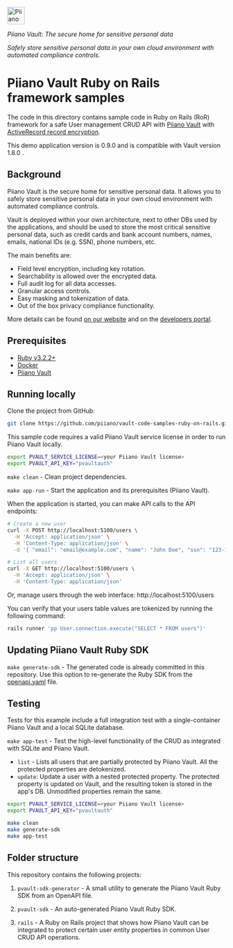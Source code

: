 <p>
  <a href="https://piiano.com/pii-data-privacy-vault/">
    <picture>
      <source media="(prefers-color-scheme: dark)" srcset="https://docs.piiano.com/img/logo-developers-dark.svg">
      <source media="(prefers-color-scheme: light)" srcset="https://docs.piiano.com/img/logo-developers.svg">
      <img alt="Piiano Vault" src="https://docs.piiano.com/img/logo-developers.svg" height="40" />
    </picture>
  </a>
</p>

_Piiano Vault: The secure home for sensitive personal data_  

*Safely store sensitive personal data in your own cloud environment with automated compliance controls.*

Piiano Vault Ruby on Rails framework samples
============================================

The code in this directory contains sample code in Ruby on Rails (RoR) framework for a safe User management CRUD API with [Piiano Vault](http://piiano.com) with [ActiveRecord record encryption](https://guides.rubyonrails.org/active_record_encryption.html).

This demo application version is 0.9.0 and is compatible with Vault version 1.8.0 .

## Background

Piiano Vault is the secure home for sensitive personal data. It allows you to safely store sensitive personal data in your own cloud environment with automated compliance controls.  

Vault is deployed within your own architecture, next to other DBs used by the applications, and should be used to store the most critical sensitive personal data, such as credit cards and bank account numbers, names, emails, national IDs (e.g. SSN), phone numbers, etc.

The main benefits are:  

- Field level encryption, including key rotation.
- Searchability is allowed over the encrypted data.
- Full audit log for all data accesses.
- Granular access controls.
- Easy masking and tokenization of data.
- Out of the box privacy compliance functionality.

More details can be found [on our website](https://piiano.com/pii-data-privacy-vault/) and on the [developers portal](https://piiano.com/docs/).

## Prerequisites

- [Ruby v3.2.2+](https://www.ruby-lang.org/en/)
- [Docker](https://www.docker.com/)
- [Piiano Vault](https://piiano.com/docs/guides/get-started)

## Running locally

Clone the project from GitHub:
```bash
git clone https://github.com/piiano/vault-code-samples-ruby-on-rails.git
```

This sample code requires a valid Piiano Vault service license in order to run Piiano Vault locally.

```bash
export PVAULT_SERVICE_LICENSE=<your Piiano Vault license>
export PVAULT_API_KEY="pvaultauth"
```

`make clean` - Clean project dependencies.

`make app-run` - Start the application and its prerequisites (Piiano Vault).  

When the application is started, you can make API calls to the API endpoints:

```bash
# Create a new user
curl -X POST http://localhost:5100/users \
  -H 'Accept: application/json' \
  -H 'Content-Type: application/json' \
  -d '{ "email": "email@example.com", "name": "John Doe", "ssn": "123-12-1234" }'

# List all users
curl -X GET http://localhost:5100/users \
  -H 'Accept: application/json' \
  -H 'Content-Type: application/json'
```

Or, manage users through the web interface: http://localhost:5100/users

You can verify that your users table values are tokenized by running the following command:

```bash
rails runner 'pp User.connection.execute("SELECT * FROM users")'
```

## Updating Piiano Vault Ruby SDK

`make generate-sdk` - The generated code is already committed in this repository. Use this option to re-generate the Ruby SDK from the [openapi.yaml](/pvault-sdk-generator/openapi.yaml) file.

## Testing

Tests for this example include a full integration test with a single-container Piiano Vault and a local SQLite database.

`make app-test` - Test the high-level functionality of the CRUD as integrated with SQLite and Piiano Vault.

  * `list` - Lists all users that are partially protected by Piiano Vault. All the protected properties are detokenized.
  * `update`: Update a user with a nested protected property. The protected property is updated on Vault, and the resulting token is stored in the app's DB. Unmodified properties remain the same.


```bash
export PVAULT_SERVICE_LICENSE=<your Piiano Vault license>
export PVAULT_API_KEY="pvaultauth"

make clean
make generate-sdk
make app-test
```

## Folder structure

This repository contains the following projects:

1. `pvault-sdk-generator` - A small utility to generate the Piiano Vault Ruby SDK from an OpenAPI file.

2. `pvault-sdk` - An auto-generated Piiano Vault Ruby SDK.

3. `rails` - A Ruby on Rails project that shows how Piiano Vault can be integrated to protect certain user entity properties in common User CRUD API operations.
